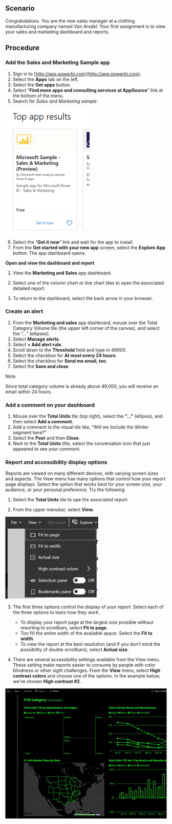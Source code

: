 <!----## Learning objectives

At the end of lab, you will be able to perform the following tasks: 
- Install a power BI app
- Find and view a Power BI dashboard and report
- Create an alert
- Add comments
- Set accessibility options

Estimated time to finish this lab: 20 to 30 minutes
---->

## Scenario

Congratulations. You are the new sales manager at a clothing manufacturing company named *Van Arsdel*. Your first assignment is to view your sales and marketing dashboard and reports.

## Procedure

### Add the Sales and Marketing Sample app

1. Sign in to [http://app.powerbi.com](http://app.powerbi.com).
2. Select the **Apps** tab on the left.
3. Select the **Get apps** button.
4. Select “**Find more apps and consulting services at AppSource**” link at the bottom of the menu.
5. Search for *Sales and Marketing sample*.   

![Image of the sample app for this lab.](../media/Lab-1/power-bi-top-app-results.png)

6.  Select the “**Get it now**” link and wait for the app to install.
7. From the **Get started with your new app** screen, select the **Explore App** button. The app dashboard opens.

**Open and view the dashboard and report**

1.  View the **Marketing and Sales** app dashboard.
2.  Select one of the column chart or line chart tiles to open the associated detailed report.
3.  To return to the dashboard, select the back arrow in your browser.

    <!-- need to redo this aGIF, it doesn't look like this any longer [Animated image of moving between dashboards and reports.](../media/lab-1/power-bi-dashboard-report.gif)--!>

### Create an alert

1.  From the **Marketing and sales** app dashboard, mouse over the Total Category Volume tile (the upper left corner of the canvas), and select the “…” (ellipses).
2. Select **Manage alerts**.
3.  Select **+ Add alert rule**.
4.  Scroll down to the **Threshold** field and type in _49000_.
5. Select the checkbox for **At most every 24 hours**.
5.  Select the checkbox for **Send me email, too**.
6.  Select the **Save and close**.

> [!NOTE]
> Since total category volume is already above 49,000, you will receive an email within 24 hours. 

### Add a comment on your dashboard

1.  Mouse over the **Total Units** tile (top right), select the **“…”** (ellipsis), and then select **Add a comment**.
3.  Add a comment to the visual tile like, “Will we include the Winter segment here?”
4.  Select the **Post** and then **Close**.
5.  Next to the **Total Units** title, select the conversation icon that just appeared to see your comment.


### Report and accessibility display options
Reports are viewed on many different devices, with varying screen sizes and aspects. The View menu has many options that control how your report page displays. Select the option that works best for your screen size, your audience, or your personal preference. Try the following:

1.  Select the **Total Units** tile to ope the associated report. 

2. From the upper menubar, select **View.**

![Image of the options under the View menu.](../media/Lab-1/power-bi-view-menu.png)

3.  The first three options control the display of your report. Select each of the three options to learn how they work.
    *   To display your report page at the largest size possible without resorting to scrollbars, select **Fit to page**.
    *   Too fill the entire width of the available space. Select the **Fit to width**.
    *   To view the report at the best resolution (and if you don’t mind the possibility of double scrollbars), select **Actual size**.

     <!-- this gif uses the old report, not the app  ![Animted image of View menu options.](../media/lab-1/power-bi-view-options.gif)--!>

4.  There are several accessibility settings available from the View menu. These setting make reports easier to consume by people with color blindness or other sight challenges. From the **View** menu, select **High contrast colors** and choose one of the options. In the example below, we’ve chosen **High contrast #2**.


![Image of the high contrast view of a report.](../media/Lab-1/power-bi-high-contrast.png)
